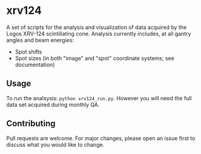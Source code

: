# xrv124

A set of scripts for the analysis and visualization of data acquired by the Logos XRV-124 scintillating cone. Analysis currently includes, at all gantry angles and beam energies:

  * Spot shifts
  * Spot sizes (in both "image" and "spot" coordinate systems; see documentation)


## Usage
To run the analsysis: ```python xrv124_run.py```. However you will need the full data set acquired during monthly QA.


## Contributing
Pull requests are welcome. For major changes, please open an issue first to discuss what you would like to change.

